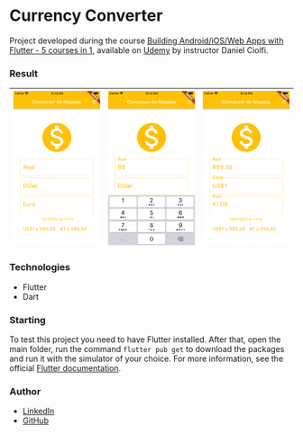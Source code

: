 # Currency Converter
Project developed during the course [Building Android/iOS/Web Apps with Flutter - 5 courses in 1](https://www.udemy.com/course/curso-completo-flutter-app-android-ios/), available on [Udemy](https://www.udemy.com/) by instructor Daniel Ciolfi.

### Result
| ![](/demo/1.png) | ![](/demo/2.png) | ![](/demo/3.png) |
|--|--|--|

### Technologies
- Flutter
- Dart

### Starting
To test this project you need to have Flutter installed. After that, open the main folder, run the command `flutter pub get` to download the packages and run it with the simulator of your choice. For more information, see the official [Flutter documentation](https://flutter.dev/).

### Author
- [LinkedIn](https://www.linkedin.com/in/carinecasagrande/)
- [GitHub](https://github.com/carinecasagrande)
